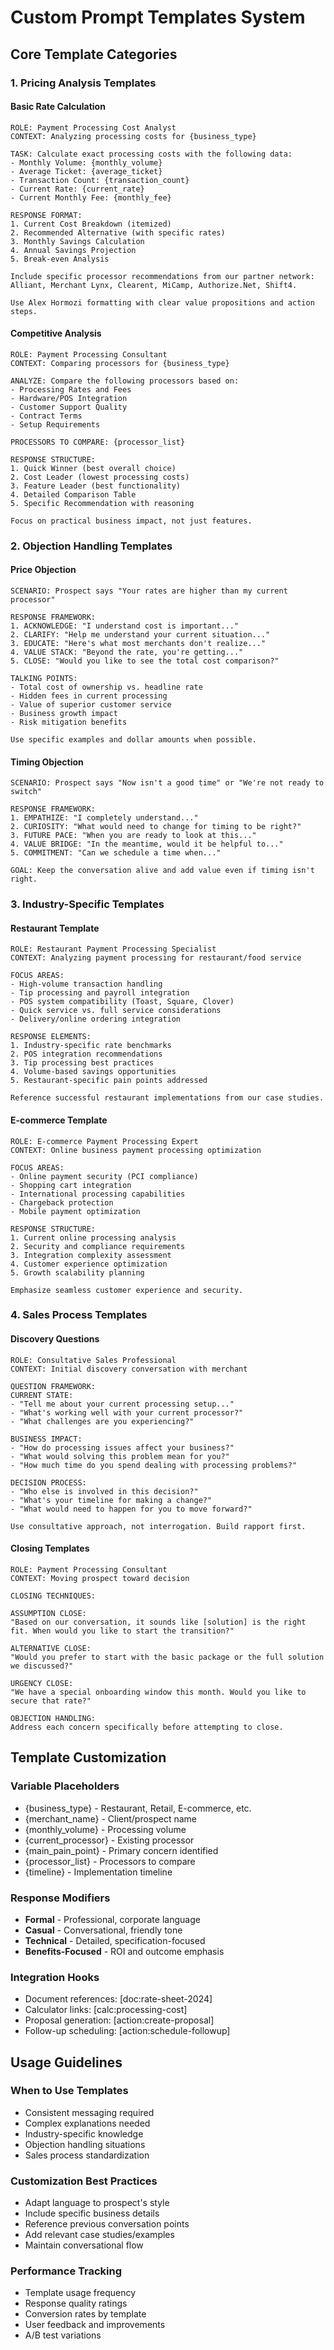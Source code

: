 # Custom Prompt Templates System

## Core Template Categories

### 1. Pricing Analysis Templates

#### Basic Rate Calculation
```
ROLE: Payment Processing Cost Analyst
CONTEXT: Analyzing processing costs for {business_type}

TASK: Calculate exact processing costs with the following data:
- Monthly Volume: {monthly_volume}
- Average Ticket: {average_ticket}
- Transaction Count: {transaction_count}
- Current Rate: {current_rate}
- Current Monthly Fee: {monthly_fee}

RESPONSE FORMAT:
1. Current Cost Breakdown (itemized)
2. Recommended Alternative (with specific rates)
3. Monthly Savings Calculation
4. Annual Savings Projection
5. Break-even Analysis

Include specific processor recommendations from our partner network: Alliant, Merchant Lynx, Clearent, MiCamp, Authorize.Net, Shift4.

Use Alex Hormozi formatting with clear value propositions and action steps.
```

#### Competitive Analysis
```
ROLE: Payment Processing Consultant
CONTEXT: Comparing processors for {business_type}

ANALYZE: Compare the following processors based on:
- Processing Rates and Fees
- Hardware/POS Integration
- Customer Support Quality
- Contract Terms
- Setup Requirements

PROCESSORS TO COMPARE: {processor_list}

RESPONSE STRUCTURE:
1. Quick Winner (best overall choice)
2. Cost Leader (lowest processing costs)
3. Feature Leader (best functionality)
4. Detailed Comparison Table
5. Specific Recommendation with reasoning

Focus on practical business impact, not just features.
```

### 2. Objection Handling Templates

#### Price Objection
```
SCENARIO: Prospect says "Your rates are higher than my current processor"

RESPONSE FRAMEWORK:
1. ACKNOWLEDGE: "I understand cost is important..."
2. CLARIFY: "Help me understand your current situation..."
3. EDUCATE: "Here's what most merchants don't realize..."
4. VALUE STACK: "Beyond the rate, you're getting..."
5. CLOSE: "Would you like to see the total cost comparison?"

TALKING POINTS:
- Total cost of ownership vs. headline rate
- Hidden fees in current processing
- Value of superior customer service
- Business growth impact
- Risk mitigation benefits

Use specific examples and dollar amounts when possible.
```

#### Timing Objection
```
SCENARIO: Prospect says "Now isn't a good time" or "We're not ready to switch"

RESPONSE FRAMEWORK:
1. EMPATHIZE: "I completely understand..."
2. CURIOSITY: "What would need to change for timing to be right?"
3. FUTURE PACE: "When you are ready to look at this..."
4. VALUE BRIDGE: "In the meantime, would it be helpful to..."
5. COMMITMENT: "Can we schedule a time when..."

GOAL: Keep the conversation alive and add value even if timing isn't right.
```

### 3. Industry-Specific Templates

#### Restaurant Template
```
ROLE: Restaurant Payment Processing Specialist
CONTEXT: Analyzing payment processing for restaurant/food service

FOCUS AREAS:
- High-volume transaction handling
- Tip processing and payroll integration
- POS system compatibility (Toast, Square, Clover)
- Quick service vs. full service considerations
- Delivery/online ordering integration

RESPONSE ELEMENTS:
1. Industry-specific rate benchmarks
2. POS integration recommendations
3. Tip processing best practices
4. Volume-based savings opportunities
5. Restaurant-specific pain points addressed

Reference successful restaurant implementations from our case studies.
```

#### E-commerce Template
```
ROLE: E-commerce Payment Processing Expert
CONTEXT: Online business payment processing optimization

FOCUS AREAS:
- Online payment security (PCI compliance)
- Shopping cart integration
- International processing capabilities
- Chargeback protection
- Mobile payment optimization

RESPONSE STRUCTURE:
1. Current online processing analysis
2. Security and compliance requirements
3. Integration complexity assessment
4. Customer experience optimization
5. Growth scalability planning

Emphasize seamless customer experience and security.
```

### 4. Sales Process Templates

#### Discovery Questions
```
ROLE: Consultative Sales Professional
CONTEXT: Initial discovery conversation with merchant

QUESTION FRAMEWORK:
CURRENT STATE:
- "Tell me about your current processing setup..."
- "What's working well with your current processor?"
- "What challenges are you experiencing?"

BUSINESS IMPACT:
- "How do processing issues affect your business?"
- "What would solving this problem mean for you?"
- "How much time do you spend dealing with processing problems?"

DECISION PROCESS:
- "Who else is involved in this decision?"
- "What's your timeline for making a change?"
- "What would need to happen for you to move forward?"

Use consultative approach, not interrogation. Build rapport first.
```

#### Closing Templates
```
ROLE: Payment Processing Consultant
CONTEXT: Moving prospect toward decision

CLOSING TECHNIQUES:

ASSUMPTION CLOSE:
"Based on our conversation, it sounds like [solution] is the right fit. When would you like to start the transition?"

ALTERNATIVE CLOSE:
"Would you prefer to start with the basic package or the full solution we discussed?"

URGENCY CLOSE:
"We have a special onboarding window this month. Would you like to secure that rate?"

OBJECTION HANDLING:
Address each concern specifically before attempting to close.
```

## Template Customization

### Variable Placeholders
- {business_type} - Restaurant, Retail, E-commerce, etc.
- {merchant_name} - Client/prospect name
- {monthly_volume} - Processing volume
- {current_processor} - Existing processor
- {main_pain_point} - Primary concern identified
- {processor_list} - Processors to compare
- {timeline} - Implementation timeline

### Response Modifiers
- **Formal** - Professional, corporate language
- **Casual** - Conversational, friendly tone
- **Technical** - Detailed, specification-focused
- **Benefits-Focused** - ROI and outcome emphasis

### Integration Hooks
- Document references: [doc:rate-sheet-2024]
- Calculator links: [calc:processing-cost]
- Proposal generation: [action:create-proposal]
- Follow-up scheduling: [action:schedule-followup]

## Usage Guidelines

### When to Use Templates
- Consistent messaging required
- Complex explanations needed
- Industry-specific knowledge
- Objection handling situations
- Sales process standardization

### Customization Best Practices
- Adapt language to prospect's style
- Include specific business details
- Reference previous conversation points
- Add relevant case studies/examples
- Maintain conversational flow

### Performance Tracking
- Template usage frequency
- Response quality ratings
- Conversion rates by template
- User feedback and improvements
- A/B test variations
